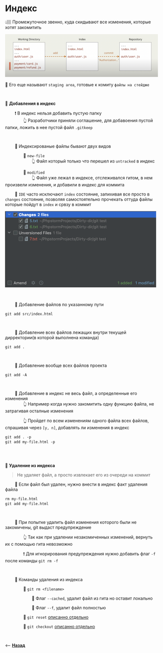 # Индекс 
👆🏽 Промежуточное звенно, куда скидывают все изменения, которые хотят закомитить  

![illustration](img/illustration.png)

📗 Его еще называют `staging area`, готовые к комиту `файлы на стейдже` 



<br>

💠 **Добавления в индекс**

&emsp;&emsp; ❗ В индекс нельзя добавить пустую папку  
&emsp;&emsp;&emsp;&emsp; 👆 Разработчики приняли соглашение, для добавоения пустой папки, ложить в нее пустой файл `.gitkeep`

<br>

&emsp;&emsp; 🔹 Индексированые файлы бывают двух видов

&emsp;&emsp;&emsp;&emsp; 🎯 `new-file`   
&emsp;&emsp;&emsp;&emsp;&emsp;&emsp; 👆 Файл который только что перешел из `untracked` в индекс

&emsp;&emsp;&emsp;&emsp; 🎯 `modified`  
&emsp;&emsp;&emsp;&emsp;&emsp;&emsp; 👆 Файл уже лежал в индексе, отслеживался гитом, в нем произвели изменения, и добавили в индекс для коммита 

&emsp;&emsp; 🛑 `IDE` часто исключают `index` состояние, запихивая все просто в `changes` состояние, позволяя самостоятельно прочекать оттуда файлы которые пойдут в `index` и срвзу в коммит    

![illustration](img/illustration-2.png)

<br>

&emsp;&emsp; 🔹 Добавление файлов по указанному пути
```
git add src/index.html
``` 

<br>

&emsp;&emsp; 🔹 Добавление всех файлов лежащих внутри текущей дирректории(в которой выполнена команда)
```
git add .
```

<br>

&emsp;&emsp; 🔹 Добавление вообще всех файлов проекта  
```
git add -A
```

<br>

&emsp;&emsp; 🔹 Добавление в индекс не весь файл, а определенные его изменения  
&emsp;&emsp;&emsp;&emsp; 👆 Например когда нужно закомитить одну функцию файла, не затрагивая осталные изменения

&emsp;&emsp;&emsp;&emsp; 👆 Пройдет по всем изменениям одного файла всех файлов, спрашивая через `[y, n]`, добавлять ли изменения в индекс 
```
git add . -p
git add my-file.html -p
```

<br>
<br>

💠 **Удаление из индекса**
> Не удаляет файл, а просто извлекает его из очереди на коммит

&emsp;&emsp; 🔹 Если файл был удален, нужно внести в индекс факт удаления файла
```
rm my-file.html 
git add my-file.html
```

<br>

&emsp;&emsp; 🔹 При попытке удалить файл изменения которого были не закомичены, git выдаст предупреждение

&emsp;&emsp;&emsp;&emsp; 👆 Так как при удалении незакомиченных изменений, вернуть их с помощью гита невозможно

&emsp;&emsp;&emsp;&emsp; ❗ Для игнорирования предупреждения нужно добавить флаг `-f` после команды `git rm -f`

<br>

&emsp;&emsp; 🔹 Команды удаления из индекса

&emsp;&emsp;&emsp;&emsp; 🎯 `git rm <filename>`

&emsp;&emsp;&emsp;&emsp;&emsp;&emsp; 🥏 Флаг `--cached`, удалит файл из гита но оставит локально

&emsp;&emsp;&emsp;&emsp;&emsp;&emsp; 🥏 Флаг `--f`, удалит файл полностью

&emsp;&emsp;&emsp;&emsp; 🎯 `git reset` <a href="./pages/reset/readme.md">описанно отдельно</a>

&emsp;&emsp;&emsp;&emsp; 🎯 `git checkout` <a href="./pages/checkout/readme.md">описанно отдельно</a>

<br>

⟵ **<a href="../../readme.md">Назад</a>**